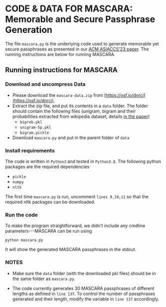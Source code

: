 # CODE & DATA FOR MASCARA: Memorable and Secure Passphrase Generation

The file `mascara.py` is the underlying code used to generate memorable yet secure passphrases as presented in our [ACM ASIACCS'23 paper](https://cse.iitkgp.ac.in/~mainack/publications/mascara-2023-asiaccs.pdf). The running instructions are below for running MASCARA. 

## Running instructions for MASCARA

### Download and uncompress Data
- Please download the `mascara-data.zip` from [https://osf.io/dnrcj](https://osf.io/dnrcj).
- Extract the zip file, and put its contents in a `data` folder. The folder should contain the following files (unigram, bigram and their probabilities extracted from wikipedia dataset, details [in the paper](https://cse.iitkgp.ac.in/~mainack/publications/mascara-2023-asiaccs.pdf))
  - `biprob.pkl`
  - `unigram-5p.pkl`
  - `bigram.pickle`
- Download `mascara.py` and put in the parent folder of `data`


### Install requirements

The code is written in `Python3` and tested in `Python3.8`. The following python packages are the required dependencies

- `pickle`
- `numpy`
- `nltk`

The first time `mascara.py` is run, uncomment `lines 9,10,11` so that the required nltk packages can be downloaded.

### Run the code

To make the program straightforward, we didn't include any cmdline parameters---MASCARA can be run using 
```
python mascara.py
``` 
It will show the generated MASCARA passphrases in the stdout. 

### NOTES

- Make sure the `data` folder (with the downloaded pkl files) should be in the same folder as `mascara.py`. 

- The code currently generates 30 MASCARA passphrases of different lengths as defined in `line 137`. To control the number of passphrases generated and their length, modify the variable in `line 137` accordingly.

